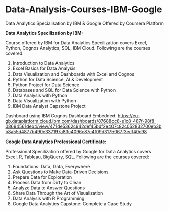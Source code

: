 # Data-Analysis-Courses-IBM-Google
Data Analytics Specialisation by IBM & Google Offered by Coursera Platform

**Data Analytics Specilization by IBM:**

Course offered by IBM for Data Analytics Specilization covers Excel, Python, Cognos Analytics, SQL, IBM Cloud. 
Following are the courses covered:
  1. Introduction to Data Analytics
  2. Excel Basics for Data Analysis
  3. Data Visualization and Dashboards with Excel and Cognos
  4. Python for Data Science, AI & Development
  5. Python Project for Data Science
  6. Databases and SQL for Data Science with Python
  7. Data Analysis with Python
  8. Data Visualization with Python
  9. IBM Data Analyst Capstone Project

Dashboard using IBM Cognos Dashboard Embedded: https://eu-gb.dataplatform.cloud.ibm.com/dashboards/87688cc8-e1c8-487f-98f8-08694561deb4/view/471de5362c942def45bdf2e407c82c052832700eb3bb8a55d4877b490e337197a83c4096c87c4f09d3175067f3ec140c98


**Google Data Analytics Professional Certificate:**

Professional Specilization offered by Google for Data Analytics covers Excel, R, Tableau, BigQuery, SQL. 
Following are the courses covered: 
  1. Foundations: Data, Data, Everywhere
  2. Ask Questions to Make Data-Driven Decisions
  3. Prepare Data for Exploration
  4. Process Data from Dirty to Clean
  5. Analyze Data to Answer Questions
  6. Share Data Through the Art of Visualization
  7. Data Analysis with R Programming
  8. Google Data Analytics Capstone: Complete a Case Study

